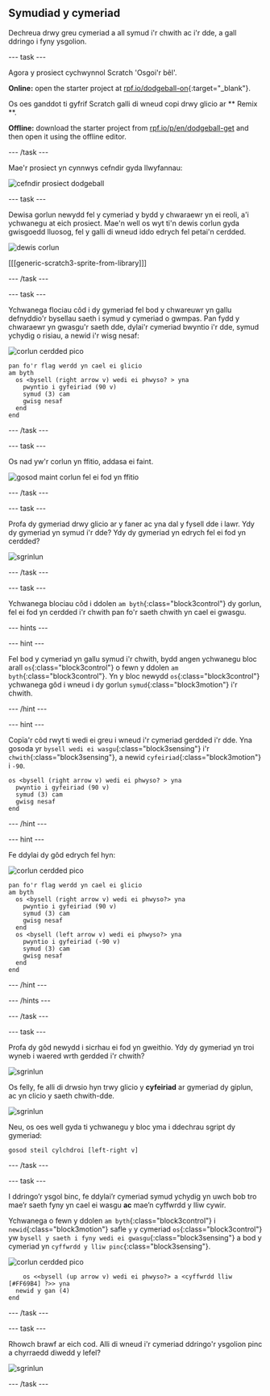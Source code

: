 ## Symudiad y cymeriad

Dechreua drwy greu cymeriad a all symud i'r chwith ac i'r dde, a gall ddringo i fyny ysgolion.

\--- task \---

Agora y prosiect cychwynnol Scratch 'Osgoi'r bêl'.

**Online:** open the starter project at [rpf.io/dodgeball-on](https://rpf.io/dodgeball-on){:target="_blank"}.

Os oes ganddot ti gyfrif Scratch galli di wneud copi drwy glicio ar ** Remix **.

**Offline:** download the starter project from [rpf.io/p/en/dodgeball-get](https://rpf.io/p/en/dodgeball-get) and then open it using the offline editor.

\--- /task \---

Mae'r prosiect yn cynnwys cefndir gyda llwyfannau:

![cefndir prosiect dodgeball](images/dodge-background.png)

\--- task \---

Dewisa gorlun newydd fel y cymeriad y bydd y chwaraewr yn ei reoli, a'i ychwanegu at eich prosiect. Mae'n well os wyt ti'n dewis corlun gyda gwisgoedd lluosog, fel y galli di wneud iddo edrych fel petai'n cerdded.

![dewis corlun](images/dodge-characters.png)

[[[generic-scratch3-sprite-from-library]]]

\--- /task \---

\--- task \---

Ychwanega flociau côd i dy gymeriad fel bod y chwareuwr yn gallu defnyddio'r bysellau saeth i symud y cymeriad o gwmpas. Pan fydd y chwaraewr yn gwasgu'r saeth dde, dylai'r cymeriad bwyntio i'r dde, symud ychydig o risiau, a newid i'r wisg nesaf:

![corlun cerdded pico](images/pico_walking_sprite.png)

```blocks3
pan fo'r flag werdd yn cael ei glicio
am byth 
  os <bysell (right arrow v) wedi ei phwyso? > yna 
    pwyntio i gyfeiriad (90 v)
    symud (3) cam
    gwisg nesaf
  end
end
```

\--- /task \---

\--- task \---

Os nad yw'r corlun yn ffitio, addasa ei faint.

![gosod maint corlun fel ei fod yn ffitio](images/dodge-sprite-size-annotated.png)

\--- /task \---

\--- task \---

Profa dy gymeriad drwy glicio ar y faner ac yna dal y fysell dde i lawr. Ydy dy gymeriad yn symud i'r dde? Ydy dy gymeriad yn edrych fel ei fod yn cerdded?

![sgrinlun](images/dodge-walking.png)

\--- /task \---

\--- task \---

Ychwanega blociau côd i ddolen `am byth`{:class="block3control"} dy gorlun, fel ei fod yn cerdded i'r chwith pan fo'r saeth chwith yn cael ei gwasgu.

\--- hints \---

\--- hint \---

Fel bod y cymeriad yn gallu symud i'r chwith, bydd angen ychwanegu bloc arall `os`{:class="block3control"} o fewn y ddolen `am byth`{:class="block3control"}. Yn y bloc newydd `os`{:class="block3control"} ychwanega gôd i wneud i dy gorlun `symud`{:class="block3motion"} i'r chwith.

\--- /hint \---

\--- hint \---

Copïa'r côd rwyt ti wedi ei greu i wneud i'r cymeriad gerdded i'r dde. Yna gosoda yr `bysell wedi ei wasgu`{:class="block3sensing"} i'r `chwith`{:class="block3sensing"}, a newid `cyfeiriad`{:class="block3motion"} i `-90`.

```blocks3
os <bysell (right arrow v) wedi ei phwyso? > yna 
  pwyntio i gyfeiriad (90 v)
  symud (3) cam
  gwisg nesaf
end
```

\--- /hint \---

\--- hint \---

Fe ddylai dy gôd edrych fel hyn:

![corlun cerdded pico](images/pico_walking_sprite.png)

```blocks3
pan fo'r flag werdd yn cael ei glicio
am byth 
  os <bysell (right arrow v) wedi ei phwyso?> yna 
    pwyntio i gyfeiriad (90 v)
    symud (3) cam
    gwisg nesaf
  end
  os <bysell (left arrow v) wedi ei phwyso?> yna 
    pwyntio i gyfeiriad (-90 v)
    symud (3) cam
    gwisg nesaf
  end
end
```

\--- /hint \---

\--- /hints \---

\--- /task \---

\--- task \---

Profa dy gôd newydd i sicrhau ei fod yn gweithio. Ydy dy gymeriad yn troi wyneb i waered wrth gerdded i'r chwith?

![sgrinlun](images/dodge-upside-down.png)

Os felly, fe alli di drwsio hyn trwy glicio y **cyfeiriad** ar gymeriad dy giplun, ac yn clicio y saeth chwith-dde.

![sgrinlun](images/dodge-left-right-annotated.png)

Neu, os oes well gyda ti ychwanegu y bloc yma i ddechrau sgript dy gymeriad:

```blocks3
gosod steil cylchdroi [left-right v]
```

\--- /task \---

\--- task \---

I ddringo’r ysgol binc, fe ddylai’r cymeriad symud ychydig yn uwch bob tro mae’r saeth fyny yn cael ei wasgu **ac** mae’n cyffwrdd y lliw cywir.

Ychwanega o fewn y ddolen `am byth`{:class="block3control"} i `newid`{:class="block3motion"} safle `y` y cymeriad `os`{:class="block3control"} yw `bysell y saeth i fyny wedi ei gwasgu`{:class="block3sensing"} a bod y cymeriad yn `cyffwrdd y lliw pinc`{:class="block3sensing"}.

![corlun cerdded pico](images/pico_walking_sprite.png)

```blocks3
    os <<bysell (up arrow v) wedi ei phwyso?> a <cyffwrdd lliw [#FF69B4] ?>> yna 
  newid y gan (4)
end
```

\--- /task \---

\--- task \---

Rhowch brawf ar eich cod. Alli di wneud i'r cymeriad ddringo'r ysgolion pinc a chyrraedd diwedd y lefel?

![sgrinlun](images/dodge-test-character.png)

\--- /task \---